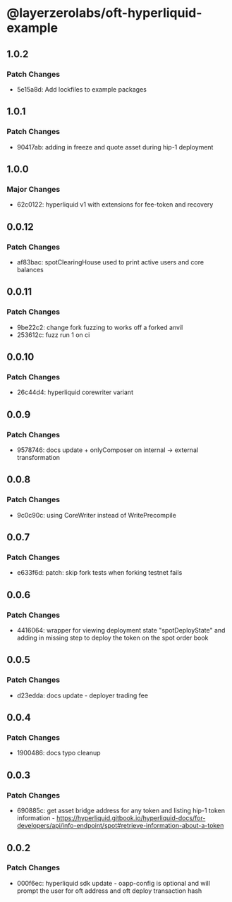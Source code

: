 # @layerzerolabs/oft-hyperliquid-example

## 1.0.2

### Patch Changes

- 5e15a8d: Add lockfiles to example packages

## 1.0.1

### Patch Changes

- 90417ab: adding in freeze and quote asset during hip-1 deployment

## 1.0.0

### Major Changes

- 62c0122: hyperliquid v1 with extensions for fee-token and recovery

## 0.0.12

### Patch Changes

- af83bac: spotClearingHouse used to print active users and core balances

## 0.0.11

### Patch Changes

- 9be22c2: change fork fuzzing to works off a forked anvil
- 253612c: fuzz run 1 on ci

## 0.0.10

### Patch Changes

- 26c44d4: hyperliquid corewriter variant

## 0.0.9

### Patch Changes

- 9578746: docs update + onlyComposer on internal -> external transformation

## 0.0.8

### Patch Changes

- 9c0c90c: using CoreWriter instead of WritePrecompile

## 0.0.7

### Patch Changes

- e633f6d: patch: skip fork tests when forking testnet fails

## 0.0.6

### Patch Changes

- 4416064: wrapper for viewing deployment state "spotDeployState" and adding in missing step to deploy the token on the spot order book

## 0.0.5

### Patch Changes

- d23edda: docs update - deployer trading fee

## 0.0.4

### Patch Changes

- 1900486: docs typo cleanup

## 0.0.3

### Patch Changes

- 690885c: get asset bridge address for any token and listing hip-1 token information - https://hyperliquid.gitbook.io/hyperliquid-docs/for-developers/api/info-endpoint/spot#retrieve-information-about-a-token

## 0.0.2

### Patch Changes

- 000f6ec: hyperliquid sdk update - oapp-config is optional and will prompt the user for oft address and oft deploy transaction hash

